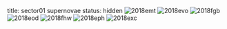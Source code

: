 title: sector01 supernovae
status: hidden
![2018emt]({filename}../../images/sector01/lc_2018emt_cleaned.png)
![2018evo]({filename}../../images/sector01/lc_2018evo_cleaned.png)
![2018fgb]({filename}../../images/sector01/lc_2018fgb_cleaned.png)
![2018eod]({filename}../../images/sector01/lc_2018eod_cleaned.png)
![2018fhw]({filename}../../images/sector01/lc_2018fhw_cleaned.png)
![2018eph]({filename}../../images/sector01/lc_2018eph_cleaned.png)
![2018exc]({filename}../../images/sector01/lc_2018exc_cleaned.png)
